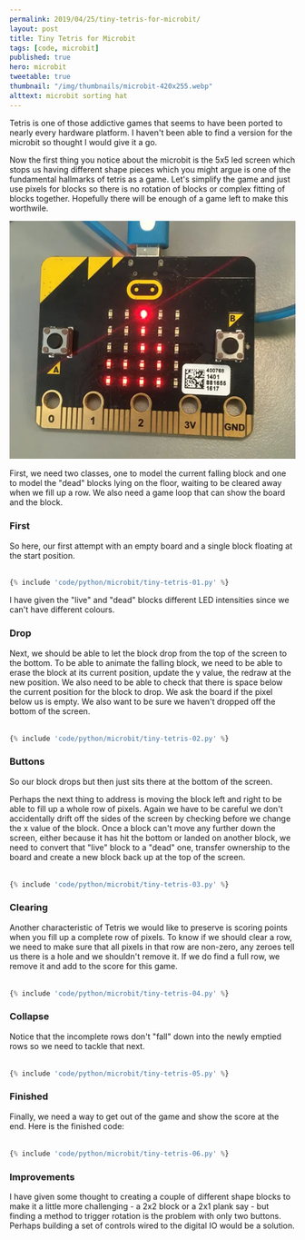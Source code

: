 ```yaml
---
permalink: 2019/04/25/tiny-tetris-for-microbit/
layout: post
title: Tiny Tetris for Microbit
tags: [code, microbit]
published: true
hero: microbit
tweetable: true
thumbnail: "/img/thumbnails/microbit-420x255.webp"
alttext: microbit sorting hat
---
```


Tetris is one of those addictive games that seems to have been ported to nearly
every hardware platform. I haven't been able to find a version for the microbit
so thought I would give it a go.

Now the first thing you notice about the microbit is the 5x5 led screen which stops
us having different shape pieces which you might argue is one of the fundamental hallmarks
of tetris as a game. Let's simplify the game and just use pixels for blocks so there is
no rotation of blocks or complex fitting of blocks together. Hopefully there will be
enough of a game left to make this worthwile.

<img src="/img/posts/tiny-tetris-for-microbit/tetris.webp" alt="microbit tetris" />

First, we need two classes, one to model the current falling block and one to model the "dead" blocks
lying on the floor, waiting to be cleared away when we fill up a row. We also need a game loop that can
show the board and the block.

### First

So here, our first attempt with an empty board and a single block floating at the start position.

```python

{% include 'code/python/microbit/tiny-tetris-01.py' %}

```

I have given the "live" and "dead" blocks different LED intensities since we can't have
different colours.

### Drop

Next, we should be able to let the block drop from the top of the screen to the bottom. To be able to
animate the falling block, we need to be able to erase the block at its current position, update the y
value, the redraw at the new position. We also need to be able to check that there is space below the
current position for the block to drop. We ask the board if the pixel below us is empty. We also want to
be sure we haven't dropped off the bottom of the screen.

```python

{% include 'code/python/microbit/tiny-tetris-02.py' %}

```

### Buttons

So our block drops but then just sits there at the bottom of the screen.

Perhaps the next thing to address is moving the block left and right to be able to fill up a whole row
of pixels. Again we have to be careful we don't accidentally drift off the sides of the screen by checking
before we change the x value of the block. Once a block can't move any further down the screen, either because
it has hit the bottom or landed on another block, we need to convert that "live" block to a "dead" one, transfer
ownership to the board and create a new block back up at the top of the screen.

```python

{% include 'code/python/microbit/tiny-tetris-03.py' %}

```

### Clearing

Another characteristic of Tetris we would like to preserve is scoring points when you fill up a complete row of pixels.
To know if we should clear a row, we need to make sure that all pixels in that row are non-zero, any zeroes tell us there is
a hole and we shouldn't remove it. If we do find a full row, we remove it and add to the score for this game.

```python

{% include 'code/python/microbit/tiny-tetris-04.py' %}

```

### Collapse

Notice that the incomplete rows don't "fall" down into the newly emptied rows so we need to tackle that next.

```python

{% include 'code/python/microbit/tiny-tetris-05.py' %}

```

### Finished

Finally, we need a way to get out of the game and show the score at the end. Here is the finished code:

```python

{% include 'code/python/microbit/tiny-tetris-06.py' %}

```

### Improvements

I have given some thought to creating a couple of different shape blocks to make it a little more challenging - a 2x2 block
or a 2x1 plank say - but finding a method to trigger rotation is the problem with only two buttons. Perhaps building a set of
controls wired to the digital IO would be a solution.
